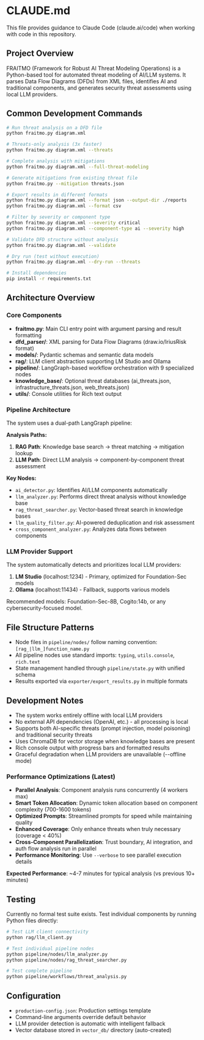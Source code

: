 # CLAUDE.md

This file provides guidance to Claude Code (claude.ai/code) when working with code in this repository.

## Project Overview

FRAITMO (Framework for Robust AI Threat Modeling Operations) is a Python-based tool for automated threat modeling of AI/LLM systems. It parses Data Flow Diagrams (DFDs) from XML files, identifies AI and traditional components, and generates security threat assessments using local LLM providers.

## Common Development Commands

```bash
# Run threat analysis on a DFD file
python fraitmo.py diagram.xml

# Threats-only analysis (3x faster)
python fraitmo.py diagram.xml --threats

# Complete analysis with mitigations
python fraitmo.py diagram.xml --full-threat-modeling

# Generate mitigations from existing threat file
python fraitmo.py --mitigation threats.json

# Export results in different formats
python fraitmo.py diagram.xml --format json --output-dir ./reports
python fraitmo.py diagram.xml --format csv

# Filter by severity or component type
python fraitmo.py diagram.xml --severity critical
python fraitmo.py diagram.xml --component-type ai --severity high

# Validate DFD structure without analysis
python fraitmo.py diagram.xml --validate

# Dry run (test without execution)
python fraitmo.py diagram.xml --dry-run --threats

# Install dependencies
pip install -r requirements.txt
```

## Architecture Overview

### Core Components

- **fraitmo.py**: Main CLI entry point with argument parsing and result formatting
- **dfd_parser/**: XML parsing for Data Flow Diagrams (draw.io/IriusRisk format)
- **models/**: Pydantic schemas and semantic data models
- **rag/**: LLM client abstraction supporting LM Studio and Ollama
- **pipeline/**: LangGraph-based workflow orchestration with 9 specialized nodes
- **knowledge_base/**: Optional threat databases (ai_threats.json, infrastructure_threats.json, web_threats.json)
- **utils/**: Console utilities for Rich text output

### Pipeline Architecture

The system uses a dual-path LangGraph pipeline:

**Analysis Paths:**
1. **RAG Path**: Knowledge base search → threat matching → mitigation lookup
2. **LLM Path**: Direct LLM analysis → component-by-component threat assessment

**Key Nodes:**
- `ai_detector.py`: Identifies AI/LLM components automatically
- `llm_analyzer.py`: Performs direct threat analysis without knowledge base
- `rag_threat_searcher.py`: Vector-based threat search in knowledge bases
- `llm_quality_filter.py`: AI-powered deduplication and risk assessment
- `cross_component_analyzer.py`: Analyzes data flows between components

### LLM Provider Support

The system automatically detects and prioritizes local LLM providers:
1. **LM Studio** (localhost:1234) - Primary, optimized for Foundation-Sec models
2. **Ollama** (localhost:11434) - Fallback, supports various models

Recommended models: Foundation-Sec-8B, Cogito:14b, or any cybersecurity-focused model.

## File Structure Patterns

- Node files in `pipeline/nodes/` follow naming convention: `[rag_|llm_]function_name.py`
- All pipeline nodes use standard imports: `typing`, `utils.console`, `rich.text`
- State management handled through `pipeline/state.py` with unified schema
- Results exported via `exporter/export_results.py` in multiple formats

## Development Notes

- The system works entirely offline with local LLM providers
- No external API dependencies (OpenAI, etc.) - all processing is local
- Supports both AI-specific threats (prompt injection, model poisoning) and traditional security threats
- Uses ChromaDB for vector storage when knowledge bases are present
- Rich console output with progress bars and formatted results
- Graceful degradation when LLM providers are unavailable (--offline mode)

### Performance Optimizations (Latest)

- **Parallel Analysis**: Component analysis runs concurrently (4 workers max)
- **Smart Token Allocation**: Dynamic token allocation based on component complexity (700-1600 tokens)
- **Optimized Prompts**: Streamlined prompts for speed while maintaining quality
- **Enhanced Coverage**: Only enhance threats when truly necessary (coverage < 40%)
- **Cross-Component Parallelization**: Trust boundary, AI integration, and auth flow analysis run in parallel
- **Performance Monitoring**: Use `--verbose` to see parallel execution details

**Expected Performance**: ~4-7 minutes for typical analysis (vs previous 10+ minutes)

## Testing

Currently no formal test suite exists. Test individual components by running Python files directly:

```bash
# Test LLM client connectivity
python rag/llm_client.py

# Test individual pipeline nodes
python pipeline/nodes/llm_analyzer.py
python pipeline/nodes/rag_threat_searcher.py

# Test complete pipeline
python pipeline/workflows/threat_analysis.py
```

## Configuration

- `production-config.json`: Production settings template
- Command-line arguments override default behavior
- LLM provider detection is automatic with intelligent fallback
- Vector database stored in `vector_db/` directory (auto-created)